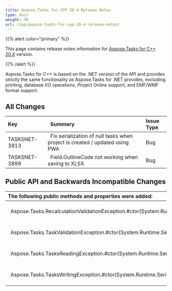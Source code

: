 ```yaml
---
title: Aspose.Tasks for CPP 20.4 Release Notes
type: docs
weight: 30
url: /cpp/aspose-tasks-for-cpp-20-4-release-notes/
---
```


{{% alert color="primary" %}} 

This page contains release notes information for [Aspose.Tasks for C++ 20.4](https://www.nuget.org/packages/Aspose.tasks.CPP/20.4.0) version.

{{% /alert %}} 

Aspose.Tasks for C++ is based on the .NET version of the API and provides strictly the same functionality as Aspose.Tasks for .NET provides, excluding printing, database I/O operations, Project Online support, and EMF/WMF format support.
## **All Changes**

|**Key** |` `**Summary** |**Issue Type**|
| :- | :- | :- |
|TASKSNET-3913 |` `Fix serialization of null tasks when project is created / updated using PWA |Bug|
|TASKSNET-3899 |` `Field.OutlineCode not working when saving to XLSX|Bug|
## **Public API and Backwards Incompatible Changes**

|**The following public methods and properties were added:** |` `**Description** |
| :- | :- |
|` `Aspose.Tasks.RecalculationValidationException.#ctor(System.Runtime.Serialization.SerializationInfo,System.Runtime.Serialization.StreamingContext) |` `Initializes a new instance of the <see cref="T:Aspose.Tasks.RecalculationValidationException" /> class. |
|` `Aspose.Tasks.TaskValidationException.#ctor(System.Runtime.Serialization.SerializationInfo,System.Runtime.Serialization.StreamingContext) |` `Initializes a new instance of the <see cref="T:Aspose.Tasks.TaskValidationException" /> class. |
|` `Aspose.Tasks.TasksReadingException.#ctor(System.Runtime.Serialization.SerializationInfo,System.Runtime.Serialization.StreamingContext) |` `Initializes a new instance of the <see cref="T:Aspose.Tasks.TasksReadingException" /> class. |
|` `Aspose.Tasks.TasksWritingException.#ctor(System.Runtime.Serialization.SerializationInfo,System.Runtime.Serialization.StreamingContext) |` `Initializes a new instance of the <see cref="T:Aspose.Tasks.TasksWritingException" /> class.|

